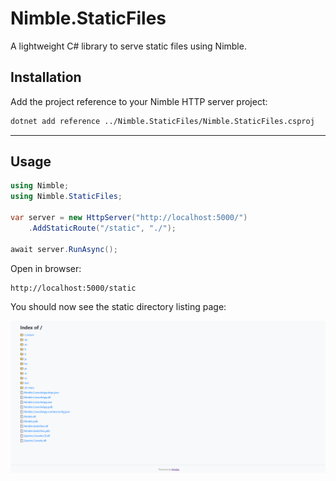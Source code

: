 # Nimble.StaticFiles

A lightweight C# library to serve static files using Nimble.

## Installation

Add the project reference to your Nimble HTTP server project:

```bash
dotnet add reference ../Nimble.StaticFiles/Nimble.StaticFiles.csproj
```

---

## Usage

```csharp
using Nimble;
using Nimble.StaticFiles;

var server = new HttpServer("http://localhost:5000/")
    .AddStaticRoute("/static", "./");

await server.RunAsync();
```

Open in browser:

```
http://localhost:5000/static
```

You should now see the static directory listing page:

![Screenshot](../../assets/directoryListing.png "App Screenshot")